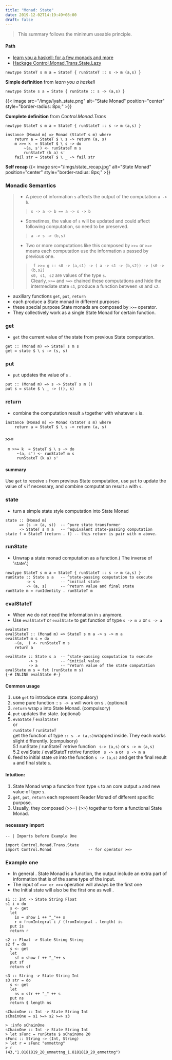 ```yaml
---
title: "Monad: State"
date: 2019-12-02T14:19:49+08:00
draft: false 
---
```

> This summary follows the minimum useable principle.

#### Path 
- [learn you a haskell: for a few monads and more](http://learnyouahaskell.com/for-a-few-monads-more)
- [Hackage Control.Monad.Trans.State.Lazy](http://hackage.haskell.org/package/transformers-0.5.4.0/docs/src/Control-Monad-Trans-State-Lazy.html#StateT)

``` 
newtype StateT s m a = StateT { runStateT :: s -> m (a,s) }
```

**Simple definition** from *learn you a haskell*
```
newtype State s a = State { runState :: s -> (a,s) }  
```
{{< image src="/imgs/lyah_state.png" alt="State Monad" position="center" style="border-radius: 8px;" >}}


**Complete definition** from *Control.Monad.Trans*
```
newtype StateT s m a = StateT { runStateT :: s -> m (a,s) }

instance (Monad m) => Monad (StateT s m) where
    return a = StateT $ \ s -> return (a, s)
    m >>= k  = StateT $ \ s -> do
        ~(a, s') <- runStateT m s
        runStateT (k a) s'
    fail str = StateT $ \ _ -> fail str
```

**Self recap** 
{{< image src="/imgs/state_recap.jpg" alt="State Monad" position="center" style="border-radius: 8px;" >}}



### Monadic Semantics 
> - A piece of information `s` affects the output of the computation `a -> b`.
>> `s -> a -> b == a -> s -> b`
> - Sometimes, the value of `s` will be updated and could affect following computation, so need to be preserved.
>>  `a -> s -> (b,s)` 
> - Two or more computations like this composed by `>>=` or `>=>` means each computation use the information `s` passed by previous one.
>> ` f >>= g :: s0 -> (a,s1) -> ( a -> s1 -> (b,s2)) -> (s0 -> (b,s2)` \
>> `s0, s1, s2` are values of the type `s`.   
>> Clearly, `>>=` and `>=>` chained these computations and hide the intermediate state `s1`, produce a function between `s0` and `s2`.
- auxiliary functions `get`, `put`, `return`
- each produce a State monad in different purposes
- these special purpose State monads are composed by `>>=` operator.
- They collectively work as a single State Monad for certain function.

### get
- `get` the current value of the state from previous State computation.
```
get :: (Monad m) => StateT s m s
get = state $ \ s -> (s, s)
```

### put
- `put` updates the value of `s` .
```
put :: (Monad m) => s -> StateT s m ()
put s = state $ \ _ -> ((), s)
```

### return
- combine the computation result `a` together with whatever `s` is.
```
instance (Monad m) => Monad (StateT s m) where
    return a = StateT $ \ s -> return (a, s)
```
### `>>=`
```
 m >>= k  = StateT $ \ s -> do
     ~(a, s') <- runStateT m s
     runStateT (k a) s'
```
#### summary 
Use `get` to receive `s` from previous State computation, use `put` to update the value of `s` if necessary, and combine computation result `a` with `s`.

### state
- turn a simple state style computation into State Monad
```
state :: (Monad m)
      => (s -> (a, s))  -- ^pure state transformer
      -> StateT s m a   -- ^equivalent state-passing computation
state f = StateT (return . f) -- this return is pair with m above.
```

### runState
- Unwrap a state monad computation as a function.( The inverse of 'state'.)
```
newtype StateT s m a = StateT { runStateT :: s -> m (a,s) }
runState :: State s a   -- ^state-passing computation to execute
         -> s           -- ^initial state
         -> (a, s)      -- ^return value and final state
runState m = runIdentity . runStateT m
```

### evalStateT
- When we do not need the information in `s` anymore. 
- Use `evalStateT` or `evalState` to get function of type `s -> m a` or `s -> a`
```
evalStateT
evalStateT :: (Monad m) => StateT s m a -> s -> m a
evalStateT m s = do
    ~(a, _) <- runStateT m s
    return a
```
```
evalState :: State s a  -- ^state-passing computation to execute
          -> s          -- ^initial value
          -> a          -- ^return value of the state computation
evalState m s = fst (runState m s)
{-# INLINE evalState #-}
```

#### Common usage
1. use `get` to introduce state. (compulsory)
2. some pure function :: `s -> a` will work on s . (optional)
3. `return` wrap `a` into State Monad. (compulsory)
4. `put` updates the state. (optional)
5. `evaState` / `evalStateT`    
             or   
    `runState` / `runStateT`    
  get the function of type ` :: s -> (a,s) `wrapped inside. They each works slight differently. (compulsory)    
    5.1 runState / runStateT retrive function ` s-> (a,s)` or `s -> m (a,s)`    
    5.2 evalState / evalStateT retrive function ` s -> a` or ` s -> m a`
6. feed to initial state `s0` into the function `s -> (a,s)` and get the final result `a` and final state `s`.

#### Intuition:
1. State Monad wrap a function from type `s` to an core output `a` and new value of type `s`.
2. `get`, `put`, `return` each represent Reader Monad of different specific purpose.
3. Usually, they composed (>>=) (>>) together to form a functional State Monad.

#### necessary import 
```
-- | Imports before Example One

import Control.Monad.Trans.State
import Control.Monad                -- for operator >=>
```
### Example one

- In general . State Monad is a function, the output include an extra part of information that is of the same type of the input.
- The input of `>=> or >>=` operation will always be the first one
- the Initial state will also be the first one as well .
```
s1 :: Int -> State String Float
s1 i = do
  s <- get
  let
    is = show i ++ "_"++ s
    r = fromIntegral i / (fromIntegral . length) is
  put is
  return r
```

```
s2 :: Float -> State String String
s2 f = do
  s <- get
  let
    sf = show f ++ "_"++ s
  put sf
  return sf
```

```
s3 :: String -> State String Int
s3 str = do
  s <- get
  let
    ns = str ++ "_" ++ s
  put ns
  return $ length ns
```

```
sChainOne :: Int -> State String Int
sChainOne = s1 >=> s2 >=> s3
```

```
> :info sChainOne
sChainOne :: Int -> State String Int
> let sFunc = runState $ sChainOne 20
sFunc :: String -> (Int, String) 	
> let r = sFunc "emmettng"
> r
(43,"1.8181819_20_emmettng_1.8181819_20_emmettng")
```